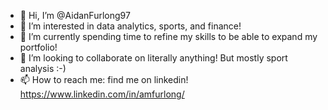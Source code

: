 - 👋 Hi, I’m @AidanFurlong97
- 👀 I’m interested in data analytics, sports, and finance! 
- 🌱 I’m currently spending time to refine my skills to be able to expand my portfolio!
- 💞️ I’m looking to collaborate on literally anything! But mostly sport analysis :-)
- 📫 How to reach me: find me on linkedin! https://www.linkedin.com/in/amfurlong/

